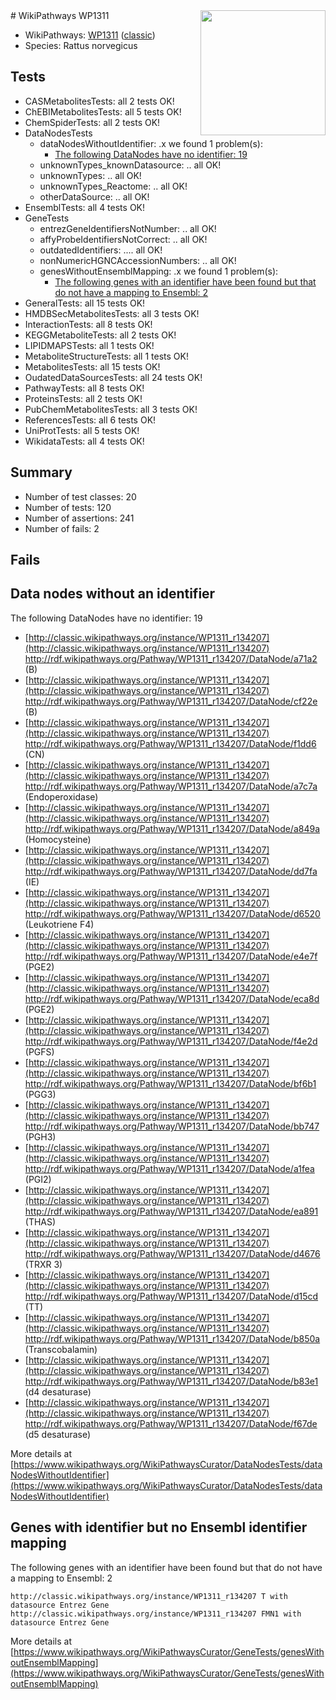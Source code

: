 <img style="float: right; width: 200px" src="https://upload.wikimedia.org/wikipedia/commons/thumb/8/83/Wplogo_with_text_500.png/640px-Wplogo_with_text_500.png" />
# WikiPathways WP1311

* WikiPathways: [WP1311](https://wikipathways.org/pathways/WP1311) ([classic](https://classic.wikipathways.org/instance/WP1311))
* Species: Rattus norvegicus
## Tests
* CASMetabolitesTests: all 2 tests OK!
* ChEBIMetabolitesTests: all 5 tests OK!
* ChemSpiderTests: all 2 tests OK!
* DataNodesTests
    * dataNodesWithoutIdentifier: .x we found 1 problem(s):
        * [The following DataNodes have no identifier: 19](#8792c499)
    * unknownTypes_knownDatasource: .. all OK!
    * unknownTypes: .. all OK!
    * unknownTypes_Reactome: .. all OK!
    * otherDataSource: .. all OK!
* EnsemblTests: all 4 tests OK!
* GeneTests
    * entrezGeneIdentifiersNotNumber: .. all OK!
    * affyProbeIdentifiersNotCorrect: .. all OK!
    * outdatedIdentifiers: .... all OK!
    * nonNumericHGNCAccessionNumbers: .. all OK!
    * genesWithoutEnsemblMapping: .x we found 1 problem(s):
        * [The following genes with an identifier have been found but that do not have a mapping to Ensembl: 2](#40286d84)
* GeneralTests: all 15 tests OK!
* HMDBSecMetabolitesTests: all 3 tests OK!
* InteractionTests: all 8 tests OK!
* KEGGMetaboliteTests: all 2 tests OK!
* LIPIDMAPSTests: all 1 tests OK!
* MetaboliteStructureTests: all 1 tests OK!
* MetabolitesTests: all 15 tests OK!
* OudatedDataSourcesTests: all 24 tests OK!
* PathwayTests: all 8 tests OK!
* ProteinsTests: all 2 tests OK!
* PubChemMetabolitesTests: all 3 tests OK!
* ReferencesTests: all 6 tests OK!
* UniProtTests: all 5 tests OK!
* WikidataTests: all 4 tests OK!


## Summary

* Number of test classes: 20
* Number of tests: 120
* Number of assertions: 241
* Number of fails: 2

## Fails

<a name="8792c499" />

## Data nodes without an identifier

The following DataNodes have no identifier: 19

* [http://classic.wikipathways.org/instance/WP1311_r134207](http://classic.wikipathways.org/instance/WP1311_r134207) http://rdf.wikipathways.org/Pathway/WP1311_r134207/DataNode/a71a2 (B)
* [http://classic.wikipathways.org/instance/WP1311_r134207](http://classic.wikipathways.org/instance/WP1311_r134207) http://rdf.wikipathways.org/Pathway/WP1311_r134207/DataNode/cf22e (B)
* [http://classic.wikipathways.org/instance/WP1311_r134207](http://classic.wikipathways.org/instance/WP1311_r134207) http://rdf.wikipathways.org/Pathway/WP1311_r134207/DataNode/f1dd6 (CN)
* [http://classic.wikipathways.org/instance/WP1311_r134207](http://classic.wikipathways.org/instance/WP1311_r134207) http://rdf.wikipathways.org/Pathway/WP1311_r134207/DataNode/a7c7a (Endoperoxidase)
* [http://classic.wikipathways.org/instance/WP1311_r134207](http://classic.wikipathways.org/instance/WP1311_r134207) http://rdf.wikipathways.org/Pathway/WP1311_r134207/DataNode/a849a (Homocysteine)
* [http://classic.wikipathways.org/instance/WP1311_r134207](http://classic.wikipathways.org/instance/WP1311_r134207) http://rdf.wikipathways.org/Pathway/WP1311_r134207/DataNode/dd7fa (IE)
* [http://classic.wikipathways.org/instance/WP1311_r134207](http://classic.wikipathways.org/instance/WP1311_r134207) http://rdf.wikipathways.org/Pathway/WP1311_r134207/DataNode/d6520 (Leukotriene F4)
* [http://classic.wikipathways.org/instance/WP1311_r134207](http://classic.wikipathways.org/instance/WP1311_r134207) http://rdf.wikipathways.org/Pathway/WP1311_r134207/DataNode/e4e7f (PGE2)
* [http://classic.wikipathways.org/instance/WP1311_r134207](http://classic.wikipathways.org/instance/WP1311_r134207) http://rdf.wikipathways.org/Pathway/WP1311_r134207/DataNode/eca8d (PGE2)
* [http://classic.wikipathways.org/instance/WP1311_r134207](http://classic.wikipathways.org/instance/WP1311_r134207) http://rdf.wikipathways.org/Pathway/WP1311_r134207/DataNode/f4e2d (PGFS)
* [http://classic.wikipathways.org/instance/WP1311_r134207](http://classic.wikipathways.org/instance/WP1311_r134207) http://rdf.wikipathways.org/Pathway/WP1311_r134207/DataNode/bf6b1 (PGG3)
* [http://classic.wikipathways.org/instance/WP1311_r134207](http://classic.wikipathways.org/instance/WP1311_r134207) http://rdf.wikipathways.org/Pathway/WP1311_r134207/DataNode/bb747 (PGH3)
* [http://classic.wikipathways.org/instance/WP1311_r134207](http://classic.wikipathways.org/instance/WP1311_r134207) http://rdf.wikipathways.org/Pathway/WP1311_r134207/DataNode/a1fea (PGI2)
* [http://classic.wikipathways.org/instance/WP1311_r134207](http://classic.wikipathways.org/instance/WP1311_r134207) http://rdf.wikipathways.org/Pathway/WP1311_r134207/DataNode/ea891 (THAS)
* [http://classic.wikipathways.org/instance/WP1311_r134207](http://classic.wikipathways.org/instance/WP1311_r134207) http://rdf.wikipathways.org/Pathway/WP1311_r134207/DataNode/d4676 (TRXR 3)
* [http://classic.wikipathways.org/instance/WP1311_r134207](http://classic.wikipathways.org/instance/WP1311_r134207) http://rdf.wikipathways.org/Pathway/WP1311_r134207/DataNode/d15cd (TT)
* [http://classic.wikipathways.org/instance/WP1311_r134207](http://classic.wikipathways.org/instance/WP1311_r134207) http://rdf.wikipathways.org/Pathway/WP1311_r134207/DataNode/b850a (Transcobalamin)
* [http://classic.wikipathways.org/instance/WP1311_r134207](http://classic.wikipathways.org/instance/WP1311_r134207) http://rdf.wikipathways.org/Pathway/WP1311_r134207/DataNode/b83e1 (d4 desaturase)
* [http://classic.wikipathways.org/instance/WP1311_r134207](http://classic.wikipathways.org/instance/WP1311_r134207) http://rdf.wikipathways.org/Pathway/WP1311_r134207/DataNode/f67de (d5 desaturase)


More details at [https://www.wikipathways.org/WikiPathwaysCurator/DataNodesTests/dataNodesWithoutIdentifier](https://www.wikipathways.org/WikiPathwaysCurator/DataNodesTests/dataNodesWithoutIdentifier)

<a name="40286d84" />

## Genes with identifier but no Ensembl identifier mapping

The following genes with an identifier have been found but that do not have a mapping to Ensembl: 2
```
http://classic.wikipathways.org/instance/WP1311_r134207 T with datasource Entrez Gene
http://classic.wikipathways.org/instance/WP1311_r134207 FMN1 with datasource Entrez Gene
```

More details at [https://www.wikipathways.org/WikiPathwaysCurator/GeneTests/genesWithoutEnsemblMapping](https://www.wikipathways.org/WikiPathwaysCurator/GeneTests/genesWithoutEnsemblMapping)


